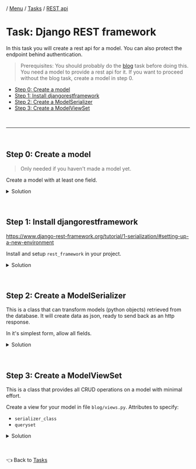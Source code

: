 / [Menu](/documentation/README.md) / [Tasks](/documentation/tasks/README.md) / [REST api](rest.md)

# Task: Django REST framework

In this task you will create a rest api for a model.
You can also protect the endpoint behind authentication.

> Prerequisites:
> You should probably do the [blog](blog.md) task before doing this.
> You need a model to provide a rest api for it.
> If you want to proceed without the blog task, create a model in step 0.

- [Step 0: Create a model](#step-0-create-a-model)
- [Step 1: Install djangorestframework](#step-1-install-djangorestframework)
- [Step 2: Create a ModelSerializer](#step-2-create-a-modelserializer)
- [Step 3: Create a ModelViewSet](#step-3-create-a-modelviewset)

<br>
<hr>
<br>

## Step 0: Create a model

> Only needed if you haven't made a model yet.

Create a model with at least one field.

<details>
<summary>Solution</summary>

See [official documentation](https://docs.djangoproject.com/en/4.1/topics/db/models/)

```py
# blog/models.py

from django.db import models

class Blog(models.Model):
    title = models.CharField(max_length=100)
    author = models.CharField(max_length=100)
    hidden = models.BooleanField()
```

</details>

<br>
<br>

## Step 1: Install djangorestframework

https://www.django-rest-framework.org/tutorial/1-serialization/#setting-up-a-new-environment

Install and setup `rest_framework` in your project.

<details>
<summary>Solution</summary>

To install (from root of project on host machine):

```
docker compose exec clean pipenv install djangorestframework
```

Register the new app in django.

```py
# root/settings.py

INSTALLED_APPS = [
    ...
    'rest_framework', # <-- Add this.
]
```

</details>

<br>
<br>

## Step 2: Create a ModelSerializer

This is a class that can transform models (python objects) retrieved from the database.
It will create data as json, ready to send back as an http response.

In it's simplest form, allow all fields.

<details>
<summary>Solution</summary>

See [ModelSerializer](https://www.django-rest-framework.org/tutorial/1-serialization/#using-modelserializers)

```py
# blog/serializers.py

from rest_framework import serializers

from blog.models import Blog

class BlogSerializer(serializers.ModelSerializer):

    class Meta:
        model = Blog
        fields = '__all__'
```

</details>

<br>
<br>

## Step 3: Create a ModelViewSet

This is a class that provides all CRUD operations on a model with minimal effort.

Create a view for your model in file `blog/views.py`.
Attributes to specify:

- `serializer_class`
- `queryset`

<details>
<summary>Solution</summary>

See [ModelSerializer](https://www.django-rest-framework.org/tutorial/1-serialization/#using-modelserializers)

```py
# blog/views.py

from rest_framework.viewsets import ModelViewSet

from blog.models import Blog
from blog.serializers import BlogSerializer

class BlogViewSet(ModelViewSet):
    serializer_class = BlogSerializer
    queryset = Blog.objects.all()
```

</details>

<br>
<br>

👈 Back to [Tasks](/documentation/tasks/README.md)
